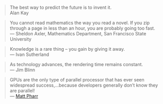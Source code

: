 > The best way to predict the future is to invent it.  
> Alan Kay

> You cannot read mathematics the way you read a novel. If you zip through a page in less than an hour, you are probably going too fast.   
> — Sheldon Axler, Mathematics Department, San Francisco State University

> Knowledge is a rare thing – you gain by giving it away.  
> — Ivan Sutherland

> As technology advances, the rendering time remains constant.  
> — Jim Blinn

> GPUs are the only type of parallel processor that has ever seen widespread success,...because developers generally don’t know they are parallel!  
> — [Matt Pharr](https://www.pharr.org/matt/talks/graphicshardware.pdf)

